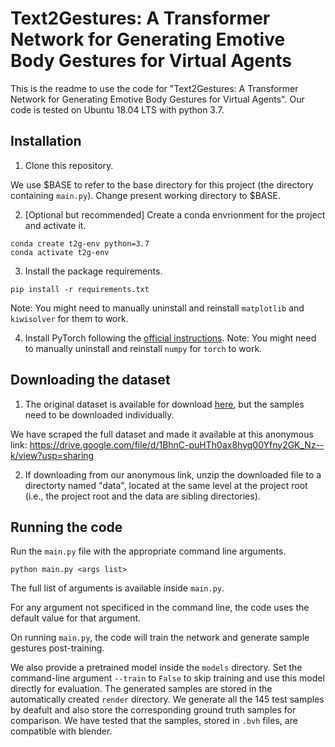 # Text2Gestures: A Transformer Network for Generating Emotive Body Gestures for Virtual Agents

This is the readme to use the code for "Text2Gestures: A Transformer Network for Generating Emotive Body Gestures for Virtual Agents". Our code is tested on Ubuntu 18.04 LTS with python 3.7.

## Installation

1. Clone this repository.

We use $BASE to refer to the base directory for this project (the directory containing `main.py`). Change present working directory to $BASE.

2. [Optional but recommended] Create a conda envrionment for the project and activate it.

```
conda create t2g-env python=3.7
conda activate t2g-env
```

3. Install the package requirements.

```
pip install -r requirements.txt
```
Note: You might need to manually uninstall and reinstall `matplotlib` and `kiwisolver` for them to work.

4. Install PyTorch following the [official instructions](https://pytorch.org/).
Note: You might need to manually uninstall and reinstall `numpy` for `torch` to work.

## Downloading the dataset
1. The original dataset is available for download [here](http://ebmdb.tuebingen.mpg.de/), but the samples need to be downloaded individually.

We have scraped the full dataset and made it available at this anonymous link: https://drive.google.com/file/d/1BhnC-puHTh0ax8hyq00Yfny2GK_Nz--k/view?usp=sharing

2. If downloading from our anonymous link, unzip the downloaded file to a directorty named "data", located at the same level at the project root (i.e., the project root and the data are sibling directories).

## Running the code
Run the `main.py` file with the appropriate command line arguments.
```
python main.py <args list>
```

The full list of arguments is available inside `main.py`.

For any argument not specificed in the command line, the code uses the default value for that argument.

On running `main.py`, the code will train the network and generate sample gestures post-training.

We also provide a pretrained model inside the `models` directory. Set the command-line argument `--train` to `False` to skip training and use this model directly for evaluation. The generated samples are stored in the automatically created `render` directory. We generate all the 145 test samples by deafult and also store the corresponding ground truth samples for comparison. We have tested that the samples, stored in `.bvh` files, are compatible with blender.
